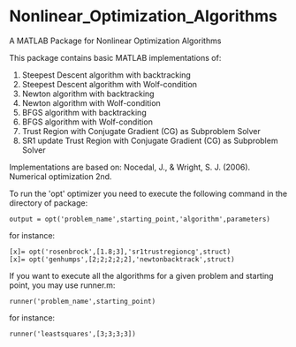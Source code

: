 # Nonlinear_Optimization_Algorithms
A MATLAB Package for Nonlinear Optimization Algorithms

This package contains basic MATLAB implementations of:
1) Steepest Descent algorithm with backtracking
2) Steepest Descent algorithm with Wolf-condition
3) Newton algorithm with backtracking
4) Newton algorithm with Wolf-condition
5) BFGS algorithm with backtracking
6) BFGS algorithm with Wolf-condition
7) Trust Region with Conjugate Gradient (CG) as Subproblem Solver
8) SR1 update Trust Region with Conjugate Gradient (CG) as Subproblem Solver

Implementations are based on: Nocedal, J., & Wright, S. J. (2006). Numerical optimization 2nd.

To run the 'opt' optimizer you need to execute the following command in the directory of package:
```
output = opt('problem_name',starting_point,'algorithm',parameters)
```
for instance:
```
[x]= opt('rosenbrock',[1.8;3],'sr1trustregioncg',struct)
[x]= opt('genhumps',[2;2;2;2;2],'newtonbacktrack',struct)
```
If you want to execute all the algorithms for a given problem and starting point, you may use runner.m:
```
runner('problem_name',starting_point)
```

for instance:
```
runner('leastsquares',[3;3;3;3])
```


